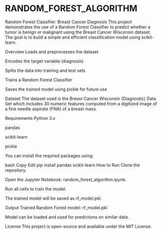 ﻿# RANDOM_FOREST_ALGORITHM

 Random Forest Classifier: Breast Cancer Diagnosis
This project demonstrates the use of a Random Forest Classifier to predict whether a tumor is benign or malignant using the Breast Cancer Wisconsin dataset. The goal is to build a simple and efficient classification model using scikit-learn.

Overview
Loads and preprocesses the dataset

Encodes the target variable (diagnosis)

Splits the data into training and test sets

Trains a Random Forest Classifier

Saves the trained model using pickle for future use

Dataset
The dataset used is the Breast Cancer Wisconsin (Diagnostic) Data Set which includes 30 numeric features computed from a digitized image of a fine needle aspirate (FNA) of a breast mass.

Requirements
Python 3.x

pandas

scikit-learn

pickle

You can install the required packages using:

bash
Copy
Edit
pip install pandas scikit-learn
How to Run
Clone the repository.

Open the Jupyter Notebook: random_forest_algorithm.ipynb.

Run all cells to train the model.

The trained model will be saved as rf_model.pkl.

Output
Trained Random Forest model: rf_model.pkl

Model can be loaded and used for predictions on similar data.

License
This project is open-source and available under the MIT License.
